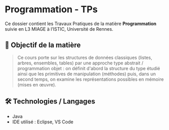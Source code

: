 # Programmation - TPs

Ce dossier contient les Travaux Pratiques de la matière **Programmation** suivie en L3 MIAGE à l’ISTIC, Université de Rennes.

## 🧭 Objectif de la matière

> Ce cours porte sur les structures de données classiques (listes, arbres, ensembles, tables)
par une approche type abstrait / programmation objet : on définit d'abord la structure du type étudié
ainsi que les primitives de manipulation (méthodes) puis, dans un second temps, on examine les
représentations possibles en mémoire (mises en œuvre).

## 🛠️ Technologies / Langages

- Java
- IDE utilisé : Eclipse, VS Code


